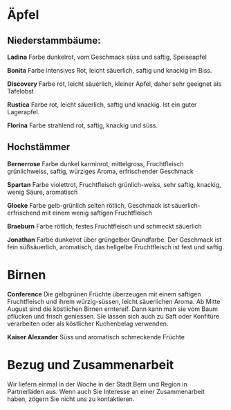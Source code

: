 # Äpfel 

## Niederstammbäume: 

__Ladina__ Farbe dunkelrot, vom Geschmack süss und saftig, Speiseapfel

__Bonita__ Farbe intensives Rot, leicht säuerlich, saftig und knackig im Biss.

__Discovery__ Farbe rot, leicht säuerlich, kleiner Apfel, daher sehr geeignet als Tafelobst

__Rustica__ Farbe rot, leicht säuerlich, saftig und knackig. Ist ein guter Lagerapfel.

__Florina__ Farbe strahlend rot, saftig, knackig und süss. 

## Hochstämmer

__Bernerrose__ Farbe dunkel karminrot, mittelgross, Fruchtfleisch grünlichweiss, saftig, würziges Aroma, erfrischender Geschmack

__Spartan__ Farbe violettrot, Fruchtfleisch grünlich-weiss, sehr saftig, knackig, wenig Säure, aromatisch

__Glocke__ Farbe gelb-grünlich selten rötlich, Geschmack ist säuerlich-erfrischend mit einem wenig saftigen Fruchtfleisch

__Braeburn__ Farbe rötlich, festes Fruchtfleisch und schmeckt säuerlich

__Jonathan__ Farbe dunkelrot über grüngelber Grundfarbe. Der Geschmack ist fein süßsäuerlich, aromatisch, das hellgelbe Fruchtfleisch ist fest und saftig.

# Birnen

__Conference__ Die gelbgrünen Früchte überzeugen mit einem saftigen Fruchtfleisch und ihrem würzig-süssen, leicht säuerlichen Aroma. Ab Mitte August sind die köstlichen Birnen erntereif. Dann kann man sie vom Baum pflücken und frisch geniessen. Sie lassen sich auch zu Saft oder Konfitüre verarbeiten oder als köstlicher Kuchenbelag verwenden.

__Kaiser Alexander__ Süss und aromatisch schmeckende Früchte

# Bezug und Zusammenarbeit

Wir liefern einmal in der Woche in der Stadt Bern und Region in Partnerläden aus. Wenn auch Sie Interesse an einer Zusammenarbeit haben, zögern Sie nicht uns zu kontaktieren.

